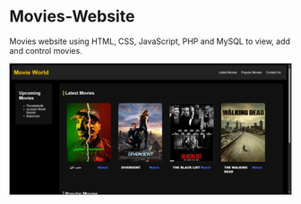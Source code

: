 # Movies-Website
Movies website using HTML, CSS, JavaScript, PHP and MySQL to view, add and control movies.

![Screenshot of the website.](/Screenshot.png)
